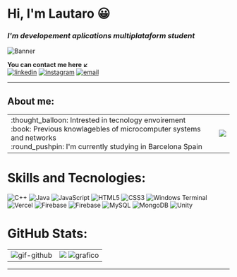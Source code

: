 # Hi, I'm Lautaro :grinning:
### ***I'm developement aplications multiplataform student***
![Banner](https://i.imgur.com/N0Aih0B.jpeg)

**You can contact me here :arrow_lower_left:**</br>
[![linkedin](https://img.shields.io/badge/LINKEDIN-blue)](https://www.linkedin.com/in/lautaro-rodriguez-b87237329/) [![instagram](https://img.shields.io/badge/INSTAGRAM-purple)](https://www.instagram.com/h0raaaa/) [![email](https://img.shields.io/badge/EMAIL-grey)](https://mail.google.com/mail/u/0/?ogbl#inbox?compose=GTvVlcSHwsFDFJTpQjsTHzGdsVHmwkZpBgPTQZLdhSVFWvnFhXGCkRRQCFKkXZjwvwGFFvkDwNHXq)

---
## About me:
<table>
  <tr>
    <td> 
      :thought_balloon: Intrested in tecnology envoirement </br>
      :book:  Previous knowlagebles of microcomputer systems and networks </br>
      :round_pushpin:  I'm currently studying in Barcelona Spain </br>
    </td>
      <td>
        <a href="https://www.google.com/maps/place//data=!4m2!3m1!1s0x12a4bcfdad2100a9:0x3c4e7db0a61a83e0?sa=X&ved=1t:8290&ictx=111">
        <img src = "https://www.google.com/maps/vt/data=dKMjkDYx8X_S9VVKjURcaI4AVycx_9-sKUYh7nxVXjigZA_nwp-Rto-0_rdxZmSxPq1KcRam10DWrxJGKu3dqwylLh0gtyzjTOBPlXZfud71vXBU98fE4OBSo_m_myfbsWBrpo2tyuX_ttxfPAH2g8d99vu_TyXLefaY0otIJkbvO8niIQ&w=227&h=80">
        </a>
      </td>
  </tr>
  <tr>
  </tr>
</table>

# Skills and Tecnologies:
![C++](https://img.shields.io/badge/c++-%2300599C.svg?style=for-the-badge&logo=c%2B%2B&logoColor=white) ![Java](https://img.shields.io/badge/java-%23ED8B00.svg?style=for-the-badge&logo=openjdk&logoColor=white) ![JavaScript](https://img.shields.io/badge/javascript-%23323330.svg?style=for-the-badge&logo=javascript&logoColor=%23F7DF1E) ![HTML5](https://img.shields.io/badge/html5-%23E34F26.svg?style=for-the-badge&logo=html5&logoColor=white) ![CSS3](https://img.shields.io/badge/css3-%231572B6.svg?style=for-the-badge&logo=css3&logoColor=white) ![Windows Terminal](https://img.shields.io/badge/Windows%20Terminal-%234D4D4D.svg?style=for-the-badge&logo=windows-terminal&logoColor=white) ![Vercel](https://img.shields.io/badge/vercel-%23000000.svg?style=for-the-badge&logo=vercel&logoColor=white) ![Firebase](https://img.shields.io/badge/firebase-%23039BE5.svg?style=for-the-badge&logo=firebase) ![Firebase](https://img.shields.io/badge/firebase-a08021?style=for-the-badge&logo=firebase&logoColor=ffcd34) ![MySQL](https://img.shields.io/badge/mysql-4479A1.svg?style=for-the-badge&logo=mysql&logoColor=white) ![MongoDB](https://img.shields.io/badge/MongoDB-%234ea94b.svg?style=for-the-badge&logo=mongodb&logoColor=white) ![Unity](https://img.shields.io/badge/unity-%23000000.svg?style=for-the-badge&logo=unity&logoColor=white)

# GitHub Stats:
<table>
  <tr>
    <td>
      <img src="https://media4.giphy.com/media/v1.Y2lkPTc5MGI3NjExNnE0NmlibnhobG1vaWFyeWd5endoZTlrNzN2MzZjY2ZiZGNsM21kbyZlcD12MV9pbnRlcm5hbF9naWZfYnlfaWQmY3Q9Zw/78XCFBGOlS6keY1Bil/giphy.gif" alt="gif-github">
    </td>
    <td>
      <img src ="https://github-readme-stats.vercel.app/api/top-langs/?username=lautarorodriguez919&theme=merko&hide_border=false&include_all_commits=false&count_private=false&layout=compact">
      <img src="https://github-readme-stats.vercel.app/api?username=lautarorodriguez919&theme=merko&hide_border=false&include_all_commits=false&count_private=false" alt="grafico">
    </td>
  </tr>
</table>

---
